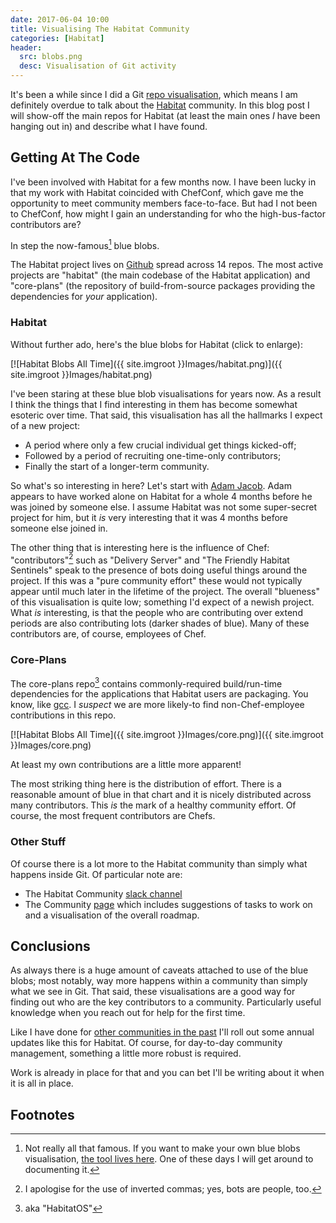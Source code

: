 ```yaml
---
date: 2017-06-04 10:00
title: Visualising The Habitat Community
categories: [Habitat]
header:
  src: blobs.png
  desc: Visualisation of Git activity
---
```

It's been a while since I did a Git [repo
visualisation](/2016/12/docker-2016/), which means I am definitely
overdue to talk about the [Habitat](https://habitat.sh) community. In
this blog post I will show-off the main repos for Habitat (at least
the main ones _I_ have been hanging out in) and describe what I have
found.

## Getting At The Code

I've been involved with Habitat for a few months now. I have been
lucky in that my work with Habitat coincided with ChefConf, which gave
me the opportunity to meet community members face-to-face. But had I
not been to ChefConf, how might I gain an understanding for who the
high-bus-factor contributors are?

In step the now-famous[^1] blue blobs.

The Habitat project lives on [Github](https://github.com/habitat-sh)
spread across 14 repos. The most active projects are "habitat" (the
main codebase of the Habitat application) and "core-plans" (the
repository of build-from-source packages providing the dependencies
for _your_ application).

### Habitat

Without further ado, here's the blue blobs for Habitat (click to
enlarge):

[![Habitat Blobs All Time]({{ site.imgroot }}Images/habitat.png)]({{ site.imgroot }}Images/habitat.png)

I've been staring at these blue blob visualisations for years now. As
a result I think the things that I find interesting in them has become
somewhat esoteric over time. That said, this visualisation has all the
hallmarks I expect of a new project:

- A period where only a few crucial individual get things kicked-off;
- Followed by a period of recruiting one-time-only contributors;
- Finally the start of a longer-term community.

So what's so interesting in here? Let's start with [Adam
Jacob](https://twitter.com/adamhjk). Adam appears to have worked alone
on Habitat for a whole 4 months before he was joined by someone
else. I assume Habitat was not some super-secret project for him, but
it _is_ very interesting that it was 4 months before someone else
joined in.

The other thing that is interesting here is the influence of Chef:
"contributors"[^2] such as "Delivery Server" and "The Friendly Habitat
Sentinels" speak to the presence of bots doing useful things around
the project. If this was a "pure community effort" these would not
typically appear until much later in the lifetime of the project. The
overall "blueness" of this visualisation is quite low; something I'd
expect of a newish project. What _is_ interesting, is that the people
who are contributing over extend periods are also contributing lots
(darker shades of blue). Many of these contributors are, of course,
employees of Chef.

### Core-Plans

The core-plans repo[^3] contains commonly-required build/run-time
dependencies for the applications that Habitat users are
packaging. You know, like [gcc](http://gcc.gnu.org). I _suspect_ we
are more likely-to find non-Chef-employee contributions in this repo.

[![Habitat Blobs All Time]({{ site.imgroot }}Images/core.png)]({{ site.imgroot }}Images/core.png)

At least my own contributions are a little more apparent!

The most striking thing here is the distribution of effort. There is a
reasonable amount of blue in that chart and it is nicely distributed
across many contributors. This _is_ the mark of a healthy community
effort. Of course, the most frequent contributors are Chefs.

### Other Stuff

Of course there is a lot more to the Habitat community than simply
what happens inside Git. Of particular note are:

- The Habitat Community [slack channel](http://slack.habitat.sh)
- The Community [page](https://www.habitat.sh/community/) which
  includes suggestions of tasks to work on and a visualisation of the
  overall roadmap.

## Conclusions

As always there is a huge amount of caveats attached to use of the
blue blobs; most notably, way more happens within a community than
simply what we see in Git. That said, these visualisations are a good
way for finding out who are the key contributors to a
community. Particularly useful knowledge when you reach out for help
for the first time.

Like I have done for [other communities in the
past](/2016/12/docker-2016/) I'll roll out some annual updates like
this for Habitat. Of course, for day-to-day community management,
something a little more robust is required.

Work is already in place for that and you can bet I'll be writing
about it when it is all in place.

## Footnotes

[^1]: Not really all that famous. If you want to make your own blue blobs visualisation, [the tool lives here](https://github.com/therealpadams/git-viz). One of these days I will get around to documenting it.
[^2]: I apologise for the use of inverted commas; yes, bots are people, too.
[^3]: aka "HabitatOS"